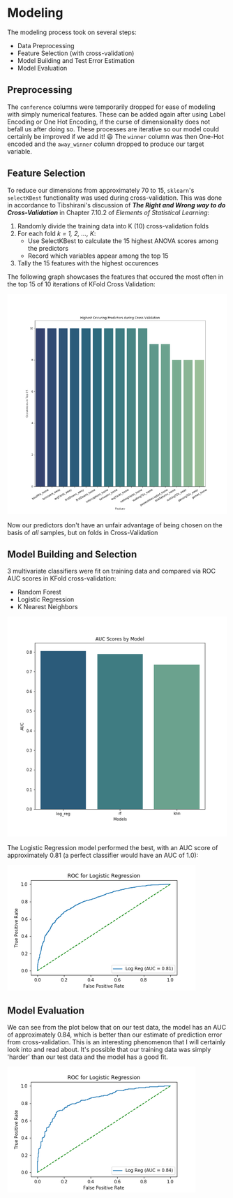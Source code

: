 # Modeling
The modeling process took on several steps:
* Data Preprocessing
* Feature Selection (with cross-validation)
* Model Building and Test Error Estimation
* Model Evaluation

## Preprocessing
The `conference` columns were temporarily dropped for ease of modeling with simply numerical features. These can be added again after using Label Encoding or One Hot Encoding, if the curse of dimensionality does not befall us after doing so. These processes are iterative so our model could certainly be improved if we add it! :smiley: The `winner` column was then One-Hot encoded and the `away_winner` column dropped to produce our target variable.

## Feature Selection
To reduce our dimensions from approximately 70 to 15, `sklearn`'s `selectKBest` functionality was used during cross-validation. This was done in accordance to Tibshirani's discussion of ***The Right and Wrong way to do Cross-Validation*** in Chapter 7.10.2 of *Elements of Statistical Learning*:
1. Randomly divide the training data into K (10) cross-validation folds
2. For each fold *k = 1, 2, ..., K*:
    * Use SelectKBest to calculate the 15 highest ANOVA scores among the predictors
    * Record which variables appear among the top 15
3. Tally the 15 features with the highest occurences 

The following graph showcases the features that occured the most often in the top 15 of 10 iterations of KFold Cross Validation:

![](/images/feature_selection.png)

Now our predictors don't have an unfair advantage of being chosen on the basis of *all* samples, but on folds in Cross-Validation

## Model Building and Selection
3 multivariate classifiers were fit on training data and compared via ROC AUC scores in KFold cross-validation: 
* Random Forest
* Logistic Regression
* K Nearest Neighbors

![](/images/auc_scores.png)

The Logistic Regression model performed the best, with an AUC score of approximately 0.81 (a perfect classifier would have an AUC of 1.0):

![](/images/log_reg_auc.png)

## Model Evaluation
We can see from the plot below that on our test data, the model has an AUC of approximately 0.84, which is better than our estimate of prediction error from cross-validation. This is an interesting phenomenon that I will certainly look into and read about. It's possible that our training data was simply 'harder' than our test data and the model has a good fit.

![](/images/roc_auc_TEST.png)
